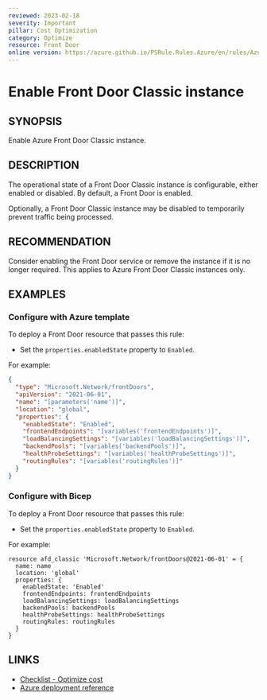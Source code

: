 ```yaml
---
reviewed: 2023-02-18
severity: Important
pillar: Cost Optimization
category: Optimize
resource: Front Door
online version: https://azure.github.io/PSRule.Rules.Azure/en/rules/Azure.FrontDoor.State/
---
```


# Enable Front Door Classic instance

## SYNOPSIS

Enable Azure Front Door Classic instance.

## DESCRIPTION

The operational state of a Front Door Classic instance is configurable, either enabled or disabled.
By default, a Front Door is enabled.

Optionally, a Front Door Classic instance may be disabled to temporarily prevent traffic being processed.

## RECOMMENDATION

Consider enabling the Front Door service or remove the instance if it is no longer required.
This applies to Azure Front Door Classic instances only.

## EXAMPLES

### Configure with Azure template

To deploy a Front Door resource that passes this rule:

- Set the `properties.enabledState` property to `Enabled`.

For example:

```json
{
  "type": "Microsoft.Network/frontDoors",
  "apiVersion": "2021-06-01",
  "name": "[parameters('name')]",
  "location": "global",
  "properties": {
    "enabledState": "Enabled",
    "frontendEndpoints": "[variables('frontendEndpoints')]",
    "loadBalancingSettings": "[variables('loadBalancingSettings')]",
    "backendPools": "[variables('backendPools')]",
    "healthProbeSettings": "[variables('healthProbeSettings')]",
    "routingRules": "[variables('routingRules')]"
  }
}
```

### Configure with Bicep

To deploy a Front Door resource that passes this rule:

- Set the `properties.enabledState` property to `Enabled`.

For example:

```bicep
resource afd_classic 'Microsoft.Network/frontDoors@2021-06-01' = {
  name: name
  location: 'global'
  properties: {
    enabledState: 'Enabled'
    frontendEndpoints: frontendEndpoints
    loadBalancingSettings: loadBalancingSettings
    backendPools: backendPools
    healthProbeSettings: healthProbeSettings
    routingRules: routingRules
  }
}
```

## LINKS

- [Checklist - Optimize cost](https://learn.microsoft.com/azure/architecture/framework/cost/optimize-checklist)
- [Azure deployment reference](https://learn.microsoft.com/azure/templates/microsoft.network/frontdoors#frontdoorproperties)
